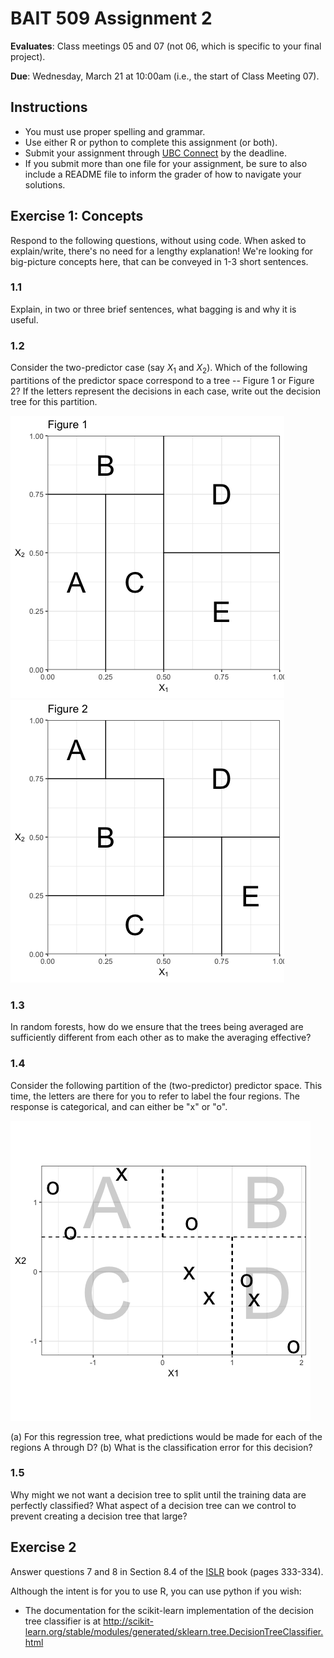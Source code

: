 # BAIT 509 Assignment 2

__Evaluates__: Class meetings 05 and 07 (not 06, which is specific to your final project).

__Due__: Wednesday, March 21 at 10:00am (i.e., the start of Class Meeting 07).


## Instructions

- You must use proper spelling and grammar.
- Use either R or python to complete this assignment (or both). 
- Submit your assignment through [UBC Connect](https://connect.ubc.ca/) by the deadline. 
- If you submit more than one file for your assignment, be sure to also include a README file to inform the grader of how to navigate your solutions.

## Exercise 1: Concepts

Respond to the following questions, without using code. When asked to explain/write, there's no need for a lengthy explanation! We're looking for big-picture concepts here, that can be conveyed in 1-3 short sentences. 

### 1.1

Explain, in two or three brief sentences, what bagging is and why it is useful.

### 1.2

Consider the two-predictor case (say $X_1$ and $X_2$). Which of the following partitions of the predictor space correspond to a tree -- Figure 1 or Figure 2? If the letters represent the decisions in each case, write out the decision tree for this partition.

![](./data/fig1.png)
![](./data/fig2.png)

### 1.3

In random forests, how do we ensure that the trees being averaged are sufficiently different from each other as to make the averaging effective?

### 1.4

Consider the following partition of the (two-predictor) predictor space. This time, the letters are there for you to refer to label the four regions. The response is categorical, and can either be "x" or "o". 

![](./data/partition.png)

(a) For this regression tree, what predictions would be made for each of the regions A through D?
(b) What is the classification error for this decision?

### 1.5

Why might we not want a decision tree to split until the training data are perfectly classified? What aspect of a decision tree can we control to prevent creating a decision tree that large?

## Exercise 2

Answer questions 7 and 8 in Section 8.4 of the [ISLR](http://www-bcf.usc.edu/~gareth/ISL/) book (pages 333-334). 

Although the intent is for you to use R, you can use python if you wish:

- The documentation for the scikit-learn implementation of the decision tree classifier is at http://scikit-learn.org/stable/modules/generated/sklearn.tree.DecisionTreeClassifier.html